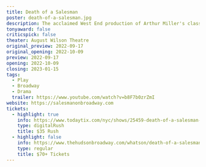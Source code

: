 ```yaml
---
title: Death of a Salesman
poster: death-of-a-salesman.jpg
description: The acclaimed West End production of Arthur Miller's classic transfers to Broadway.
tonyaward: false
criticspick: false
theater: August Wilson Theatre
original_preview: 2022-09-17
original_opening: 2022-10-09
preview: 2022-09-17
opening: 2022-10-09
closing: 2023-01-15
tags: 
  - Play
  - Broadway
  - Drama
  trailer: https://www.youtube.com/watch?v=b8F7b0zrZmI
website: https://salesmanonbroadway.com
tickets:
  - highlight: true
    info: https://www.todaytix.com/nyc/shows/25459-death-of-a-salesman-on-broadway
    type: digitalRush
    title: $35 Rush
  - highlight: false
    info: https://www.thehudsonbroadway.com/whatson/death-of-a-salesman/
    type: regular
    title: $70+ Tickets
---
```


